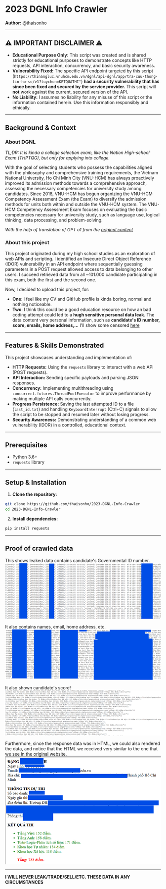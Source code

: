 # 2023 DGNL Info Crawler

**Author:** [@thaisonho](https://github.com/thaisonho)

---

## ⚠️ IMPORTANT DISCLAIMER ⚠️

* **Educational Purpose Only:** This script was created and is shared strictly for educational purposes to demonstrate concepts like HTTP requests, API interaction, concurrency, and basic security awareness.
* **Vulnerability Fixed:** The specific API endpoint targeted by this script (`https://thinangluc.vnuhcm.edu.vn/dgnl/api-dgnl/app/tra-cuu-thong-tin-ho-so/v1?tuychon=KETQUATHI"`) **had a security vulnerability that has since been fixed and secured by the service provider.** This script will **not** work against the current, secured version of the API.
* **No Liability:** I assumes no liability for any misuse of this script or the information contained herein. Use this information responsibly and ethically.

---

## Background & Context

### About DGNL

*TL;DR: It is kinda a college selection exam, like the Nation High-school Exam (THPTQG), but only for applying into college.*

With the goal of selecting students who possess the capabilities aligned with the philosophy and comprehensive training requirements, the Vietnam National University, Ho Chi Minh City (VNU-HCM) has always proactively improved its admission methods towards a comprehensive approach, assessing the necessary competencies for university study among candidates. Since 2018, VNU-HCM has begun organizing the VNU-HCM Competency Assessment Exam (the Exam) to diversify the admission methods for units both within and outside the VNU-HCM system. The VNU-HCM Competency Assessment Exam focuses on evaluating the basic competencies necessary for university study, such as language use, logical thinking, data processing, and problem-solving.

*With the help of translation of GPT o1 from the [original content](https://cete.vnuhcm.edu.vn/images/upload/kHAOTHI/Nam-2025/Gioi-thieu-ky-thi-DGNL-DHQG-HCM-nam-2025.pdf)*

### About this project

This project originated during my high school studies as an exploration of web APIs and scripting. I identified an Insecure Direct Object Reference (IDOR) vulnerability in an API endpoint where sequentially guessing parameters in a POST request allowed access to data belonging to other users. I succeed retrieved data from all ~101.000 candidate participating in this exam, both the first and the second one.

Now, I decided to upload this project, for:

* **One**: I feel like my CV and GitHub profile is kinda boring, normal and nothing noticeable.
* **Two**: I think this could be a good education resource on how an bad coding attempt could led to a **hugh sensitive personal data leak**. The data content very personal information, such as **candidate's ID number, score, emails, home address,...** I'll show some censored [here](#proof-of-crawled-data)

---

## Features & Skills Demonstrated

This project showcases understanding and implementation of:

* **HTTP Requests:** Using the `requests` library to interact with a web API (POST requests).
* **API Interaction:** Sending specific payloads and parsing JSON responses.
* **Concurrency:** Implementing multithreading using `concurrent.futures.ThreadPoolExecutor` to improve performance by making multiple API calls concurrently.
* **Progress Persistence:** Saving the last attempted ID to a file (`last_id.txt`) and handling `KeyboardInterrupt` (Ctrl+C) signals to allow the script to be stopped and resumed later without losing progress.
* **Security Awareness:** Demonstrating understanding of a common web vulnerability (IDOR) in a controlled, educational context.

---

## Prerequisites

*   Python 3.6+
*   `requests` library

---

## Setup & Installation

1. **Clone the repository:**

```bash
git clone https://github.com/thaisonho/2023-DGNL-Info-Crawler
cd 2023-DGNL-Info-Crawler
```

2. **Install dependencies:**

```bash
pip install requests
```

---

## Proof of crawled data

This shows leaked data contains candidate's Governmental ID number.
![ID number leaked!](./img/Screenshot%202025-04-28%20013336.png)

It also contains names, email, home address, etc.
![Other personal info leaked!](./img/Screenshot%202025-04-28%20013558.png)

It also shown candidate's score!
![Score leaked](./img/Screenshot%202025-04-28%20013633.png)

Furthermore, since the response data was in HTML, we could also rendered the data, and notice that the HTML we received very similar to the one that we see in the original website.
![HTML version](./img/Screenshot%202025-04-28%20013932.png)

---

**I WILL NEVER LEAK/TRADE/SELL/ETC. THESE DATA IN ANY CIRCUMSTANCES**